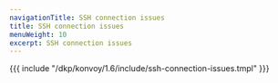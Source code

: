 ```yaml
---
navigationTitle: SSH connection issues
title: SSH connection issues
menuWeight: 10
excerpt: SSH connection issues
---
```


<!-- markdownlint-disable MD018 -->

{{{ include "/dkp/konvoy/1.6/include/ssh-connection-issues.tmpl" }}}
